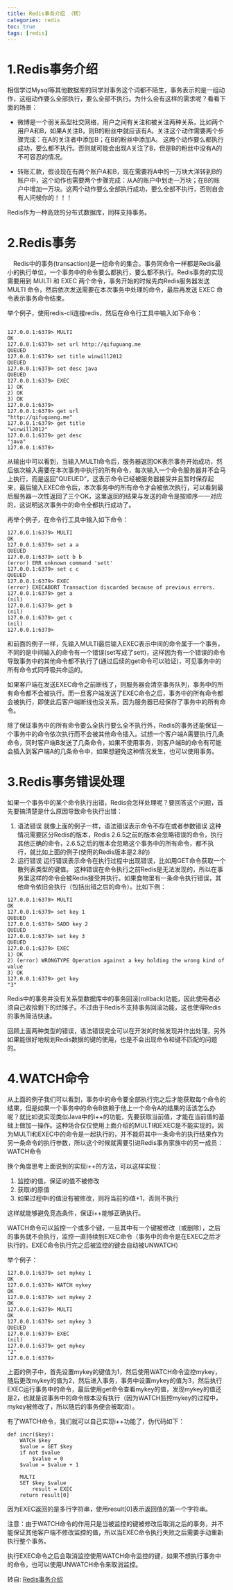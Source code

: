 ```yaml
---
title: Redis事务介绍 （转）
categories: redis   
toc: true  
tags: [redis]
---
```




# 1.Redis事务介绍
相信学过Mysql等其他数据库的同学对事务这个词都不陌生，事务表示的是一组动作，这组动作要么全部执行，要么全部不执行。为什么会有这样的需求呢？看看下面的场景：

* 微博是一个弱关系型社交网络，用户之间有关注和被关注两种关系，比如两个用户A和B，如果A关注B，则B的粉丝中就应该有A。关注这个动作需要两个步骤完成：在A的关注者中添加B；在B的粉丝中添加A。 这两个动作要么都执行成功，要么都不执行。否则就可能会出现A关注了B，但是B的粉丝中没有A的不可容忍的情况。

* 转账汇款，假设现在有两个账户A和B，现在需要将A中的一万块大洋转到B的账户中，这个动作也需要两个步骤完成：从A的账户中划走一万块；在B的账户中增加一万块。这两个动作要么全部执行成功，要么全部不执行，否则自会有人问候你的！！！

Redis作为一种高效的分布式数据库，同样支持事务。

# 2.Redis事务
&emsp;Redis中的事务(transaction)是一组命令的集合。事务同命令一样都是Redis最小的执行单位，一个事务中的命令要么都执行，要么都不执行。Redis事务的实现需要用到 MULTI 和 EXEC 两个命令，事务开始的时候先向Redis服务器发送 MULTI 命令，然后依次发送需要在本次事务中处理的命令，最后再发送 EXEC 命令表示事务命令结束。

举个例子，使用redis-cli连接redis，然后在命令行工具中输入如下命令：
```

127.0.0.1:6379> MULTI
OK
127.0.0.1:6379> set url http://qifuguang.me
QUEUED
127.0.0.1:6379> set title winwill2012
QUEUED
127.0.0.1:6379> set desc java
QUEUED
127.0.0.1:6379> EXEC
1) OK
2) OK
3) OK
127.0.0.1:6379>
127.0.0.1:6379> get url
"http://qifuguang.me"
127.0.0.1:6379> get title
"winwill2012"
127.0.0.1:6379> get desc
"java"
127.0.0.1:6379>
```

从输出中可以看到，当输入MULTI命令后，服务器返回OK表示事务开始成功，然后依次输入需要在本次事务中执行的所有命令，每次输入一个命令服务器并不会马上执行，而是返回”QUEUED”，这表示命令已经被服务器接受并且暂时保存起来，最后输入EXEC命令后，本次事务中的所有命令才会被依次执行，可以看到最后服务器一次性返回了三个OK，这里返回的结果与发送的命令是按顺序一一对应的，这说明这次事务中的命令全都执行成功了。

再举个例子，在命令行工具中输入如下命令：
```
127.0.0.1:6379> MULTI
OK
127.0.0.1:6379> set a a
QUEUED
127.0.0.1:6379> sett b b
(error) ERR unknown command 'sett'
127.0.0.1:6379> set c c
QUEUED
127.0.0.1:6379> EXEC
(error) EXECABORT Transaction discarded because of previous errors.
127.0.0.1:6379> get a
(nil)
127.0.0.1:6379> get b
(nil)
127.0.0.1:6379> get c
(nil)
127.0.0.1:6379>
```
和前面的例子一样，先输入MULTI最后输入EXEC表示中间的命令属于一个事务，不同的是中间输入的命令有一个错误(set写成了sett)，这样因为有一个错误的命令导致事务中的其他命令都不执行了(通过后续的get命令可以验证)，可见事务中的所有命令式同呼吸共命运的。

如果客户端在发送EXEC命令之前断线了，则服务器会清空事务队列，事务中的所有命令都不会被执行。而一旦客户端发送了EXEC命令之后，事务中的所有命令都会被执行，即使此后客户端断线也没关系，因为服务器已经保存了事务中的所有命令。

除了保证事务中的所有命令要么全执行要么全不执行外，Redis的事务还能保证一个事务中的命令依次执行而不会被其他命令插入。试想一个客户端A需要执行几条命令，同时客户端B发送了几条命令，如果不使用事务，则客户端B的命令有可能会插入到客户端A的几条命令中，如果想避免这种情况发生，也可以使用事务。



# 3.Redis事务错误处理

如果一个事务中的某个命令执行出错，Redis会怎样处理呢？要回答这个问题，首先要搞清楚是什么原因导致命令执行出错：

1. 语法错误 就像上面的例子一样，语法错误表示命令不存在或者参数错误
   这种情况需要区分Redis的版本，Redis 2.6.5之前的版本会忽略错误的命令，执行其他正确的命令，2.6.5之后的版本会忽略这个事务中的所有命令，都不执行，就比如上面的例子(使用的Redis版本是2.8的)
2. 运行错误 运行错误表示命令在执行过程中出现错误，比如用GET命令获取一个散列表类型的键值。
 这种错误在命令执行之前Redis是无法发现的，所以在事务里这样的命令会被Redis接受并执行。如果食物里有一条命令执行错误，其他命令依旧会执行（包括出错之后的命令）。比如下例：

```
127.0.0.1:6379> MULTI
OK
127.0.0.1:6379> set key 1
QUEUED
127.0.0.1:6379> SADD key 2
QUEUED
127.0.0.1:6379> set key 3
QUEUED
127.0.0.1:6379> EXEC
1) OK
2) (error) WRONGTYPE Operation against a key holding the wrong kind of value
3) OK
127.0.0.1:6379> get key
"3"

```


Redis中的事务并没有关系型数据库中的事务回滚(rollback)功能，因此使用者必须自己收拾剩下的烂摊子。不过由于Redis不支持事务回滚功能，这也使得Redis的事务简洁快速。

回顾上面两种类型的错误，语法错误完全可以在开发的时候发现并作出处理，另外如果能很好地规划Redis数据的键的使用，也是不会出现命令和键不匹配的问题的。


# 4.WATCH命令

从上面的例子我们可以看到，事务中的命令要全部执行完之后才能获取每个命令的结果，但是如果一个事务中的命令B依赖于他上一个命令A的结果的话该怎么办呢？就比如说实现类似Java中的i++的功能，先要获取当前值，才能在当前值的基础上做加一操作。这种场合仅仅使用上面介绍的MULTI和EXEC是不能实现的，因为MULTI和EXEC中的命令是一起执行的，并不能将其中一条命令的执行结果作为另一条命令的执行参数，所以这个时候就需要引进Redis事务家族中的另一成员：WATCH命令

换个角度思考上面说到的实现i++的方法，可以这样实现：

1. 监控i的值，保证i的值不被修改
2. 获取i的原值
3. 如果过程中i的值没有被修改，则将当前的i值+1，否则不执行


这样就能够避免竞态条件，保证i++能够正确执行。

WATCH命令可以监控一个或多个键，一旦其中有一个键被修改（或删除），之后的事务就不会执行，监控一直持续到EXEC命令（事务中的命令是在EXEC之后才执行的，EXEC命令执行完之后被监控的键会自动被UNWATCH）

举个例子：
```
127.0.0.1:6379> set mykey 1
OK
127.0.0.1:6379> WATCH mykey
OK
127.0.0.1:6379> set mykey 2
OK
127.0.0.1:6379> MULTI
OK
127.0.0.1:6379> set mykey 3
QUEUED
127.0.0.1:6379> EXEC
(nil)
127.0.0.1:6379> get mykey
"2"
127.0.0.1:6379>
```


上面的例子中，首先设置mykey的键值为1，然后使用WATCH命令监控mykey，随后更改mykey的值为2，然后进入事务，事务中设置mykey的值为3，然后执行EXEC运行事务中的命令，最后使用get命令查看mykey的值，发现mykey的值还是2，也就是说事务中的命令根本没有执行（因为WATCH监控mykey的过程中，mykey被修改了，所以随后的事务便会被取消）。

有了WATCH命令，我们就可以自己实现i++功能了，伪代码如下：
```
def incr($key):
    WATCH $key
    $value = GET $key
    if not $value
        $value = 0
    $value = $value + 1
 
    MULTI
    SET $key $value
        result = EXEC
    return result[0]
```

因为EXEC返回的是多行字符串，使用result[0]表示返回值的第一个字符串。

注意：由于WATCH命令的作用只是当被监控的键被修改后取消之后的事务，并不能保证其他客户端不修改监控的值，所以当EXEC命令执行失败之后需要手动重新执行整个事务。

执行EXEC命令之后会取消监控使用WATCH命令监控的键，如果不想执行事务中的命令，也可以使用UNWATCH命令来取消监控。
 
转自:
[Redis事务介绍](http://qifuguang.me/2015/09/30/Redis%E4%BA%8B%E5%8A%A1%E4%BB%8B%E7%BB%8D/)